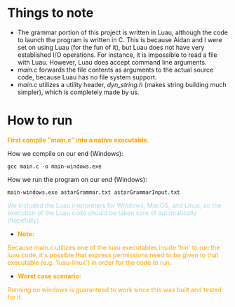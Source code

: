 # Things to note
* The grammar portion of this project is written in Luau, although the code to launch the program is written in C. This is because Aidan and I were set on using Luau (for the fun of it), but Luau does not have very established I/O operations. For instance, it is impossible to read a file with Luau. However, Luau does accept command line arguments.
* *main.c* forwards the file contents as arguments to the actual source code, because Luau has no file system support.
* *main.c* utilizes a utility header, *dyn_string.h* (makes string building much simpler), which is completely made by us.

# How to run

**<span style="color:orange">
    First compile "main.c" into a native executable.
</span>**

How we compile on our end (Windows):
```
gcc main.c -o main-windows.exe
```

How we run the program on our end (Windows):
```
main-windows.exe astarGrammar.txt astarGrammarInput.txt
```

<span style="color:lightblue">
    We included the Luau interpreters for Windows, MacOS, and Linux, so the execution of the Luau code should be taken care of automatically (hopefully).
</span>

* **<span style="color:orange">
    Note: 
</span>**
<span style="color:orange">
    Because main.c utilizes one of the luau executables inside 'bin' to run the luau code, it's possible that express permissions need to be given to that executable (e.g. 'luau-linux') in order for the code to run.
</span>

* **<span style="color:orange">
    Worst case scenario: 
</span>**
<span style="color:orange">
    Running on windows is guaranteed to work since this was built and tested for it.
</span>